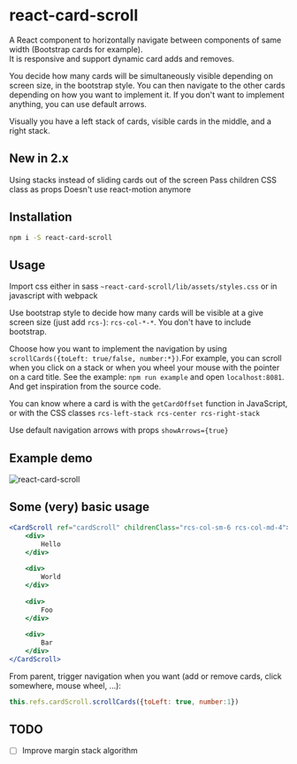 # react-card-scroll
A React component to horizontally navigate between components of same width (Bootstrap cards for example).  
It is responsive and support dynamic card adds and removes.

You decide how many cards will be simultaneously visible depending on screen size, in the bootstrap style. You can then navigate to the other cards depending on how you want to implement it. If you don't want to implement anything, you can use default arrows.

Visually you have a left stack of cards, visible cards in the middle, and a right stack.

## New in 2.x
Using stacks instead of sliding cards out of the screen
Pass children CSS class as props
Doesn't use react-motion anymore

## Installation
```bash
npm i -S react-card-scroll
```

## Usage

Import css either in sass ```~react-card-scroll/lib/assets/styles.css``` or in javascript with webpack

Use bootstrap style to decide how many cards will be visible at a give screen size (just add ```rcs-```): ```rcs-col-*-*```. You don't have to include bootstrap.

Choose how you want to implement the navigation by using ```scrollCards({toLeft: true/false, number:*})```.For example, you can scroll when you click on a stack or when you wheel your mouse with the pointer on a card title.
See the example: ```npm run example``` and open ```localhost:8081```. And get inspiration from the source code.

You can know where a card is with the ```getCardOffset``` function in JavaScript, or with the CSS classes ```rcs-left-stack rcs-center rcs-right-stack```

Use default navigation arrows with props ```showArrows={true}```

## Example demo
![react-card-scroll](https://cloud.githubusercontent.com/assets/11945259/15610699/db52c656-2426-11e6-9228-dd622dadfb86.gif)

## Some (very) basic usage
```jsx
<CardScroll ref="cardScroll" childrenClass="rcs-col-sm-6 rcs-col-md-4">
    <div>
        Hello
    </div>
    
    <div>
        World
    </div>
    
    <div>
        Foo
    </div>
    
    <div>
        Bar
    </div>
</CardScroll>
```

From parent, trigger navigation when you want (add or remove cards, click somewhere, mouse wheel, ...):

```javascript
this.refs.cardScroll.scrollCards({toLeft: true, number:1})
```

## TODO
- [ ] Improve margin stack algorithm
